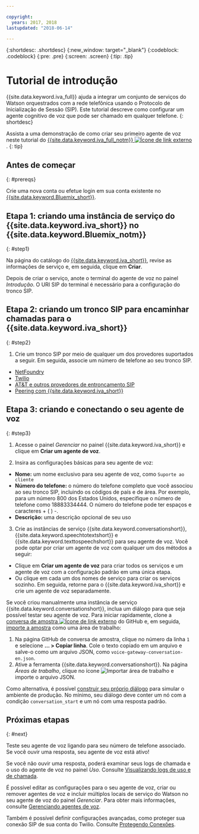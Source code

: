 ```yaml
---

copyright:
  years: 2017, 2018
lastupdated: "2018-06-14"

---
```


{:shortdesc: .shortdesc}
{:new_window: target="_blank"}
{:codeblock: .codeblock}
{:pre: .pre}
{:screen: .screen}
{:tip: .tip}

# Tutorial de introdução
{{site.data.keyword.iva_full}} ajuda a integrar um conjunto de serviços do Watson orquestrados com a rede telefônica usando o Protocolo de Inicialização de Sessão (SIP). Este tutorial descreve como configurar um agente cognitivo de voz que pode ser chamado em qualquer telefone.
{: shortdesc}

Assista a uma demonstração de como criar seu primeiro agente de voz neste tutorial do [{{site.data.keyword.iva_full_notm}} ![Ícone de link externo](../../icons/launch-glyph.svg "Ícone de link externo")](https://developer.ibm.com/tv/building-voice-enabled-cognitive-applications-with-watson/).
{: tip}

## Antes de começar
{: #prereqs}

Crie uma nova conta ou efetue login em sua conta existente no [{{site.data.keyword.Bluemix_short}}](https://console.bluemix.net/).

## Etapa 1: criando uma instância de serviço do {{site.data.keyword.iva_short}} no {{site.data.keyword.Bluemix_notm}}
{: #step1}

Na página do catálogo do [{{site.data.keyword.iva_short}}](https://console.bluemix.net/catalog/services/voice-agent-with-watson), revise as informações de serviço e, em seguida, clique em **Criar**.

Depois de criar o serviço, anote o terminal do agente de voz no painel _Introdução_. O URI SIP do terminal é necessário para a configuração do tronco SIP.

## Etapa 2: criando um tronco SIP para encaminhar chamadas para o {{site.data.keyword.iva_short}}
{: #step2}

1. Crie um tronco SIP por meio de qualquer um dos provedores suportados a seguir. Em seguida, associe um número de telefone ao seu
tronco SIP.

  * [NetFoundry](connect-SIP.html#NetFoundry-setup)
  * [Twilio](connect-SIP.html#twilio-setup)
  * [AT&T e outros provedores de entroncamento SIP](connect-SIP.html#att-other)
  * [Peering com {{site.data.keyword.iva_short}}](connect-SIP.html#peering)

## Etapa 3: criando e conectando o seu agente de voz
{: #step3}

1. Acesse o painel _Gerenciar_ no painel {{site.data.keyword.iva_short}} e clique em **Criar um agente de voz**.

2. Insira as configurações básicas para seu agente de voz:
  * **Nome:** um nome exclusivo para seu agente de voz, como `Suporte ao cliente`
  * **Número do telefone:** o número do telefone completo que você associou ao seu tronco SIP, incluindo
os códigos de país e de área. Por exemplo, para um número 800 dos Estados Unidos, especifique o número de telefone como 18883334444. O número do telefone pode ter espaços e caracteres + ( ) -.
  * **Descrição:** uma descrição opcional de seu uso

3. Crie as instâncias de serviço {{site.data.keyword.conversationshort}}, {{site.data.keyword.speechtotextshort}} e {{site.data.keyword.texttospeechshort}} para seu agente de voz. Você pode optar por criar um agente de voz com qualquer um dos métodos a seguir:
  * Clique em **Criar um agente de voz** para criar todos os serviços e um agente de voz com a configuração padrão em uma única etapa.
  * Ou clique em cada um dos nomes de serviço para criar os serviços sozinho. Em seguida, retorne para
o {{site.data.keyword.iva_short}} e crie um agente de voz separadamente.

   Se você criou manualmente uma instância de serviço {{site.data.keyword.conversationshort}}, inclua um diálogo para que seja possível testar seu agente de voz.  Para iniciar rapidamente, clone a [conversa de amostra ![Ícone de link externo](../../icons/launch-glyph.svg "Ícone de link externo")](https://github.com/WASdev/sample.voice.gateway/blob/master/conversation/voice-gateway-conversation-en.json) do GitHub e, em seguida, [importe a amostra](../conversation/configure-workspace.html#creating-workspaces) como uma área de trabalho:

   1. Na página GitHub de conversa de amostra, clique no número da linha `1` e selecione **... > Copiar linha**. Cole o texto copiado em um arquivo e salve-o como um arquivo JSON, como `voice-gateway-conversation-en.json`.
   2. Ative a ferramenta {{site.data.keyword.conversationshort}}. Na página _Áreas de trabalho_, clique
no ícone ![Importar área de trabalho](../conversation/images/workspace_import.png) e importe o arquivo JSON.

  Como alternativa, é possível [construir seu próprio diálogo](https://console.bluemix.net/docs/services/conversation/dialog-build.html) para simular o ambiente de produção. No mínimo, seu diálogo deve conter um nó com a condição `conversation_start` e um nó com uma resposta padrão.

## Próximas etapas
{: #next}

Teste seu agente de voz ligando para seu número de telefone associado. Se você ouvir uma resposta, seu agente de voz está ativo!

Se você não ouvir uma resposta, poderá examinar seus logs de chamada e o uso do agente de voz no painel _Uso_. Consulte [Visualizando logs de uso e de chamada](logging.html).

É possível editar as configurações para o seu agente de voz, criar ou remover agentes de voz e incluir múltiplos locais de
serviço do Watson no seu agente de voz do painel _Gerenciar_. Para obter mais informações, consulte [Gerenciando agentes de voz](managing.html).

Também é possível definir configurações avançadas, como proteger sua conexão SIP de sua conta do Twilio. Consulte [Protegendo Conexões](secure-trunking.html).
